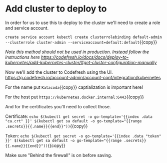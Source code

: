 # Add cluster to deploy to

In order for us to use this to deploy to the cluster we'll need to create a role and service account.

`create service account
kubectl create clusterrolebinding default-admin --clusterrole cluster-admin --serviceaccount=default:default`{{copy}}

*Note this method should not be used in production. Instead follow the instructions here https://codefresh.io/docs/docs/deploy-to-kubernetes/add-kubernetes-cluster/#get-cluster-configuration-manually*

Now we'll add the cluster to Codefresh using the UI. https://g.codefresh.io/account-admin/account-conf/integration/kubernetes

For the name put `Katacoda`{{copy}} captialization is important here!

For the host put `https://kubernetes.docker.internal:6443`{{copy}}

And for the certificates you'll need to collect those.

Certificate: 
`echo $(kubectl get secret -o go-template='{{index .data "ca.crt" }}' $(kubectl get sa default -o go-template="{{range .secrets}}{{.name}}{{end}}"))`{{copy}}

Token: 
`echo $(kubectl get secret -o go-template='{{index .data "token" }}' $(kubectl get sa default -o go-template="{{range .secrets}}{{.name}}{{end}}"))`{{copy}}

Make sure "Behind the firewall" is on before saving. 